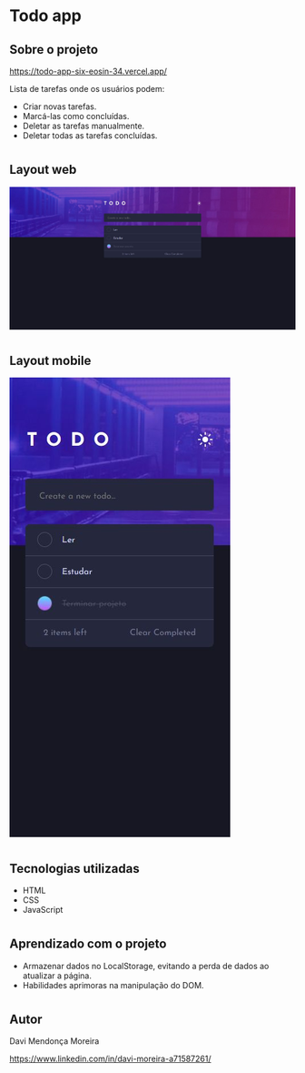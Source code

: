 # Todo app

## Sobre o projeto

https://todo-app-six-eosin-34.vercel.app/

Lista de tarefas onde os usuários podem:
- Criar novas tarefas.
- Marcá-las como concluídas.
- Deletar as tarefas manualmente.
- Deletar todas as tarefas concluídas.

#

## Layout web

<img src="./assets/layouts/layout-dt.jpg">

#

## Layout mobile

<img src="./assets/layouts/layout-mobile.jpg">

#

## Tecnologias utilizadas

- HTML
- CSS
- JavaScript

#

## Aprendizado com o projeto

- Armazenar dados no LocalStorage, evitando a perda de dados ao atualizar a página.
- Habilidades aprimoras na manipulação do DOM.

#

## Autor

Davi Mendonça Moreira

https://www.linkedin.com/in/davi-moreira-a71587261/